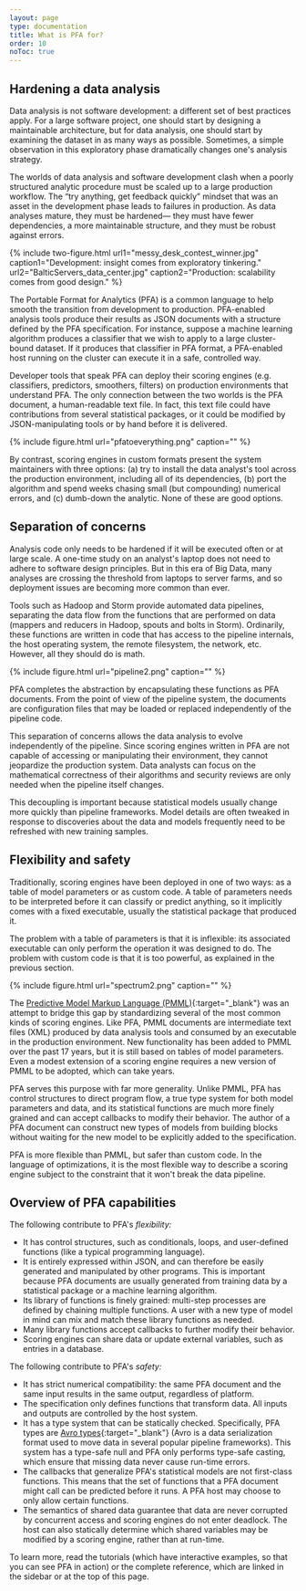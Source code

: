 ```yaml
---
layout: page
type: documentation
title: What is PFA for?
order: 10
noToc: true
---
```


## Hardening a data analysis

Data analysis is not software development: a different set of best practices apply.  For a large software project, one should start by designing a maintainable architecture, but for data analysis, one should start by examining the dataset in as many ways as possible.  Sometimes, a simple observation in this exploratory phase dramatically changes one's analysis strategy.

The worlds of data analysis and software development clash when a poorly structured analytic procedure must be scaled up to a large production workflow.  The “try anything, get feedback quickly” mindset that was an asset in the development phase leads to failures in production.  As data analyses mature, they must be hardened— they must have fewer dependencies, a more maintainable structure, and they must be robust against errors.

{% include two-figure.html url1="messy_desk_contest_winner.jpg" caption1="Development: insight comes from exploratory tinkering." url2="BalticServers_data_center.jpg" caption2="Production: scalability comes from good design." %}

The Portable Format for Analytics (PFA) is a common language to help smooth the transition from development to production.  PFA-enabled analysis tools produce their results as JSON documents with a structure defined by the PFA specification.  For instance, suppose a machine learning algorithm produces a classifier that we wish to apply to a large cluster-bound dataset.  If it produces that classifier in PFA format, a PFA-enabled host running on the cluster can execute it in a safe, controlled way.

Developer tools that speak PFA can deploy their scoring engines (e.g. classifiers, predictors, smoothers, filters) on production environments that understand PFA.  The only connection between the two worlds is the PFA document, a human-readable text file.  In fact, this text file could have contributions from several statistical packages, or it could be modified by JSON-manipulating tools or by hand before it is delivered.

{% include figure.html url="pfatoeverything.png" caption="" %}

By contrast, scoring engines in custom formats present the system maintainers with three options: (a) try to install the data analyst's tool across the production environment, including all of its dependencies, (b) port the algorithm and spend weeks chasing small (but compounding) numerical errors, and (c) dumb-down the analytic.  None of these are good options.

## Separation of concerns

Analysis code only needs to be hardened if it will be executed often or at large scale.  A one-time study on an analyst's laptop does not need to adhere to software design principles.  But in this era of Big Data, many analyses are crossing the threshold from laptops to server farms, and so deployment issues are becoming more common than ever.

Tools such as Hadoop and Storm provide automated data pipelines, separating the data flow from the functions that are performed on data (mappers and reducers in Hadoop, spouts and bolts in Storm).  Ordinarily, these functions are written in code that has access to the pipeline internals, the host operating system, the remote filesystem, the network, etc.  However, all they should do is math.

{% include figure.html url="pipeline2.png" caption="" %}

PFA completes the abstraction by encapsulating these functions as PFA documents.  From the point of view of the pipeline system, the documents are configuration files that may be loaded or replaced independently of the pipeline code.

This separation of concerns allows the data analysis to evolve independently of the pipeline.  Since scoring engines written in PFA are not capable of accessing or manipulating their environment, they cannot jeopardize the production system.  Data analysts can focus on the mathematical correctness of their algorithms and security reviews are only needed when the pipeline itself changes.

This decoupling is important because statistical models usually change more quickly than pipeline frameworks.  Model details are often tweaked in response to discoveries about the data and models frequently need to be refreshed with new training samples.

## Flexibility and safety

Traditionally, scoring engines have been deployed in one of two ways: as a table of model parameters or as custom code.  A table of parameters needs to be interpreted before it can classify or predict anything, so it implicitly comes with a fixed executable, usually the statistical package that produced it.

The problem with a table of parameters is that it is inflexible: its associated executable can only perform the operation it was designed to do.  The problem with custom code is that it is too powerful, as explained in the previous section.

{% include figure.html url="spectrum2.png" caption="" %}

The [Predictive Model Markup Language (PMML)](http://www.dmg.org/){:target="_blank"} was an attempt to bridge this gap by standardizing several of the most common kinds of scoring engines.  Like PFA, PMML documents are intermediate text files (XML) produced by data analysis tools and consumed by an executable in the production environment.  New functionality has been added to PMML over the past 17 years, but it is still based on tables of model parameters.  Even a modest extension of a scoring engine requires a new version of PMML to be adopted, which can take years.

PFA serves this purpose with far more generality.  Unlike PMML, PFA has control structures to direct program flow, a true type system for both model parameters and data, and its statistical functions are much more finely grained and can accept callbacks to modify their behavior.  The author of a PFA document can construct new types of models from building blocks without waiting for the new model to be explicitly added to the specification.

PFA is more flexible than PMML, but safer than custom code.  In the language of optimizations, it is the most flexible way to describe a scoring engine subject to the constraint that it won't break the data pipeline.

## Overview of PFA capabilities

The following contribute to PFA's _flexibility:_

* It has control structures, such as conditionals, loops, and user-defined functions (like a typical programming language).
* It is entirely expressed within JSON, and can therefore be easily generated and manipulated by other programs.  This is important because PFA documents are usually generated from training data by a statistical package or a machine learning algorithm.
* Its library of functions is finely grained: multi-step processes are defined by chaining multiple functions.  A user with a new type of model in mind can mix and match these library functions as needed.
* Many library functions accept callbacks to further modify their behavior.
* Scoring engines can share data or update external variables, such as entries in a database.

The following contribute to PFA's _safety:_

* It has strict numerical compatibility: the same PFA document and the same input results in the same output, regardless of platform.
* The specification only defines functions that transform data.  All inputs and outputs are controlled by the host system.
* It has a type system that can be statically checked.  Specifically, PFA types are [Avro types](http://avro.apache.org/){:target="_blank"} (Avro is a data serialization format used to move data in several popular pipeline frameworks).  This system has a type-safe null and PFA only performs type-safe casting, which ensure that missing data never cause run-time errors.
* The callbacks that generalize PFA's statistical models are not first-class functions.  This means that the set of functions that a PFA document might call can be predicted before it runs.  A PFA host may choose to only allow certain functions.
* The semantics of shared data guarantee that data are never corrupted by concurrent access and scoring engines do not enter deadlock.  The host can also statically determine which shared variables may be modified by a scoring engine, rather than at run-time.

To learn more, read the tutorials (which have interactive examples, so that you can see PFA in action) or the complete reference, which are linked in the sidebar or at the top of this page.
